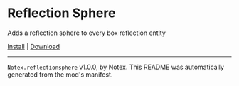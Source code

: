 # Reflection Sphere

Adds a reflection sphere to every box reflection entity

[Install](https://hitman-resources.netlify.app/smf-install-link/https://github.com/Notexe/h3-reflection-spheres/releases/latest/download/mod.framework.zip) | [Download](https://github.com/Notexe/h3-reflection-spheres/releases/latest/download/mod.framework.zip)

---

`Notex.reflectionsphere` v1.0.0, by Notex. This README was automatically generated from the mod's manifest.
